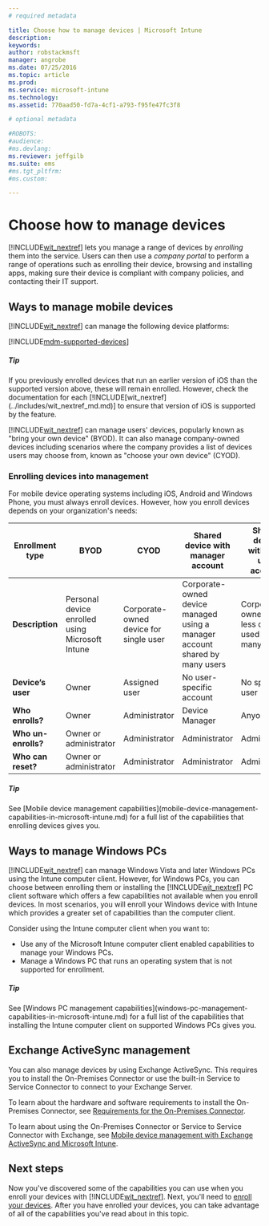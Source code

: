 ```yaml
---
# required metadata

title: Choose how to manage devices | Microsoft Intune
description:
keywords:
author: robstackmsft
manager: angrobe
ms.date: 07/25/2016
ms.topic: article
ms.prod:
ms.service: microsoft-intune
ms.technology:
ms.assetid: 770aad50-fd7a-4cf1-a793-f95fe47fc3f8

# optional metadata

#ROBOTS:
#audience:
#ms.devlang:
ms.reviewer: jeffgilb
ms.suite: ems
#ms.tgt_pltfrm:
#ms.custom:

---
```


# Choose how to manage devices
[!INCLUDE[wit_nextref](../includes/wit_nextref_md.md)] lets you manage a range of devices by *enrolling* them into the service. Users can then use a *company portal* to perform a range of operations such as enrolling their device, browsing and installing apps, making sure their device is compliant with company policies, and contacting their IT support.

## Ways to manage mobile devices
[!INCLUDE[wit_nextref](../includes/wit_nextref_md.md)] can manage the following device platforms:

[!INCLUDE[mdm-supported-devices](../includes/mdm-supported-devices.md)]

<div class="alert alert-tip">
  <h5><span class="icon-tip"></span> Tip</h5>
  <p>If you previously enrolled devices that run an earlier version of iOS than the supported version above, these will remain enrolled. However, check the documentation for each [!INCLUDE[wit_nextref](../includes/wit_nextref_md.md)] to ensure that version of iOS is supported by the feature.</p>
</div>

[!INCLUDE[wit_nextref](../includes/wit_nextref_md.md)] can manage users' devices, popularly known as "bring your own device" (BYOD). It can also manage company-owned devices including scenarios where the company provides a list of devices users may choose from, known as "choose your own device" (CYOD).

### Enrolling devices into management
For mobile device operating systems including iOS, Android and Windows Phone, you must always enroll devices. However, how you enroll devices depends on your organization's needs:

|Enrollment type|BYOD|CYOD|Shared device with manager account|Shared device without a user account|
|-------------------|--------|--------|--------------------------------------|----------------------------------------|
|**Description**|Personal device enrolled using Microsoft Intune|Corporate-owned device for single user|Corporate-owned device managed using a manager account shared by many users|Corporate-owned user-less device used by many users.|
|**Device’s user**|Owner|Assigned user|No user-specific account|No specific user|
|**Who enrolls?**|Owner|Administrator|Device Manager|Anyone|
|**Who un-enrolls?**|Owner or administrator|Administrator|Administrator|Administrator|
|**Who can reset?**|Owner or administrator|Administrator|Administrator|Administrator|

<div class="alert alert-tip">
  <h5><span class="icon-tip"></span> Tip</h5>
  <p>See [Mobile device management capabilities](mobile-device-management-capabilities-in-microsoft-intune.md) for a full list of the capabilities that enrolling devices gives you.</p>
</div>



## Ways to manage Windows PCs
[!INCLUDE[wit_nextref](../includes/wit_nextref_md.md)] can manage Windows Vista and later Windows PCs using the Intune computer client. However, for Windows PCs, you can choose between enrolling them or installing the [!INCLUDE[wit_nextref](../includes/wit_nextref_md.md)] PC client software which offers a few capabilities not available when you enroll devices. In most scenarios, you will enroll your Windows device with Intune which provides a greater set of capabilities than the computer client.

Consider using the Intune computer client when you want to:
<ul>
<li>Use any of the Microsoft Intune computer client enabled capabilities to manage your Windows PCs.</li>
<li>Manage a Windows PC that runs an operating system that is not supported for enrollment.</li>
</ul>

<div class="alert alert-tip">
  <h5><span class="icon-tip"></span> Tip</h5>
  <p>See [Windows PC management capabilities](windows-pc-management-capabilities-in-microsoft-intune.md) for a full list of the capabilities that installing the Intune computer client on supported Windows PCs gives you.</p>
</div>

## Exchange ActiveSync management
You can also manage devices by using Exchange ActiveSync. This requires you to install the On-Premises Connector or use the built-in Service to Service Connector to connect to your Exchange Server.

To learn about the hardware and software requirements to install the On-Premises Connector, see [Requirements for the On-Premises Connector](/intune/deploy-use/intune-on-premises-exchange-connector#requirements-for-the-on-premises-connector).

To learn about using the On-Premises Connector or Service to Service Connector with Exchange, see [Mobile device management with Exchange ActiveSync and Microsoft Intune](/intune/deploy-use/mobile-device-management-with-exchange-activesync-and-microsoft-intune).



## Next steps
Now you've discovered some of the capabilities you can use when you enroll your devices with [!INCLUDE[wit_nextref](../includes/wit_nextref_md.md)]. Next, you'll need to [enroll your devices](/intune/deploy-use/enroll-devices-in-microsoft-intune). After you have enrolled your devices, you can take advantage of all of the capabilities you've read about in this topic. <!--lindavr: There's a logical flaw in our "get to know/get started" content. You can take the path in this topic or you can take the path in the What to know before your get started topic. And they don't cover the same ground. -->
